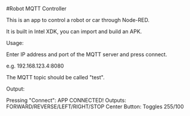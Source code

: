 #Robot MQTT Controller

This is an app to control a robot or car through Node-RED.

It is built in Intel XDK, you can import and build an APK.

Usage:

Enter IP address and port of the MQTT server and press connect.

e.g. 192.168.123.4:8080

The MQTT topic should be called "test".

Output:

Pressing "Connect": APP CONNECTED!
Outputs: FORWARD/REVERSE/LEFT/RIGHT/STOP
Center Button: Toggles 255/100
